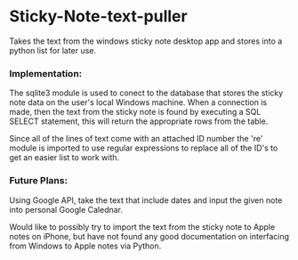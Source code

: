 # Sticky-Note-text-puller
Takes the text from the windows sticky note desktop app and stores into a python list for later use. 

### Implementation:
The sqlite3 module is used to conect to the database that stores the sticky note data on the user's local Windows machine. When a connection is made, then the text from the sticky note is found by executing a SQL SELECT statement, this will return the appropriate rows from the table. 

Since all of the lines of text come with an attached ID number the 're' module is imported to use regular expressions to replace all of the ID's to get an easier list to work with. 


### Future Plans: 
Using Google API, take the text that include dates and input the given note into personal Google Calednar. 

Would like to possibly try to import the text from the sticky note to Apple notes on iPhone, but have not found any good documentation on interfacing from Windows to Apple notes via Python. 
